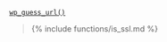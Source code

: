 <p><code><a href="https://developer.wordpress.org/reference/functions/wp_guess_url/">wp_guess_url()</a></code></p>

<blockquote>

{% include functions/is_ssl.md %}

</blockquote>